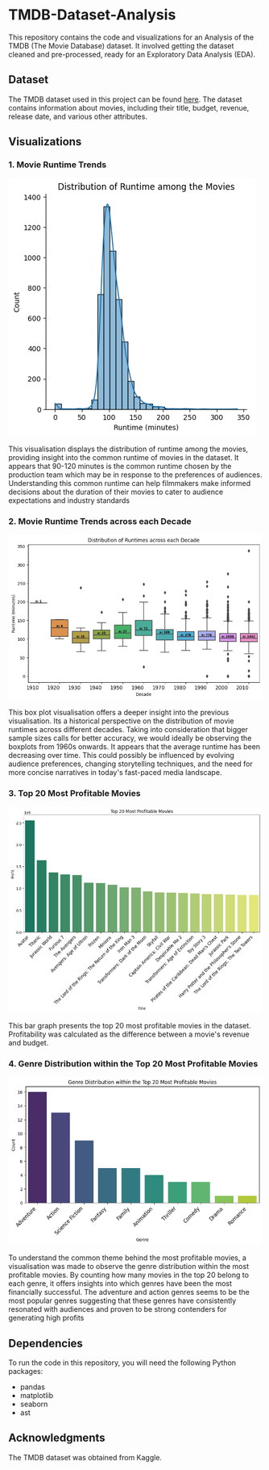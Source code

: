 # TMDB-Dataset-Analysis

 This repository contains the code and visualizations for an Analysis of the TMDB (The Movie Database) dataset. It involved getting the dataset cleaned and pre-processed, ready for an Exploratory Data Analysis (EDA).  


## Dataset

The TMDB dataset used in this project can be found [here](https://www.kaggle.com/datasets/tmdb/tmdb-movie-metadata). The dataset contains information about movies, including their title, budget, revenue, release date, and various other attributes.


## Visualizations

### 1. Movie Runtime Trends

![Movie Runtime Trends](Images/runtime_trends.png)

This visualisation displays the distribution of runtime among the movies, providing insight into the common runtime of movies in the dataset. It appears that 90-120 minutes is the common runtime chosen by the production team which may be in response to the preferences of audiences. Understanding this common runtime can help filmmakers make informed decisions about the duration of their movies to cater to audience expectations and industry standards 

### 2. Movie Runtime Trends across each Decade

![Movie Runtime Trends across each Decade](Images/runtime_trends_decade.png)

This box plot visualisation offers a deeper insight into the previous visualisation. Its a historical perspective on the distribution of movie runtimes across different decades. Taking into consideration that bigger sample sizes calls for better accuracy, we would ideally be observing the boxplots from 1960s onwards. It appears that the average runtime has been decreasing over time. This could possibly be influenced by evolving audience preferences, changing storytelling techniques, and the need for more concise narratives in today's fast-paced media landscape.

### 3. Top 20 Most Profitable Movies

![Top 20 Most Profitable Movies](Images/most_profitable.png)

This bar graph presents the top 20 most profitable movies in the dataset. Profitability was calculated as the difference between a movie's revenue and budget. 

### 4. Genre Distribution within the Top 20 Most Profitable Movies

![Genre Distribution within the Top 20 Most Profitable Movies](Images/top_genres.png)

To understand the common theme behind the most profitable movies, a visualisation was made to observe the genre distribution within the most profitable movies. By counting how many movies in the top 20 belong to each genre, it offers insights into which genres have been the most financially successful. The adventure and action genres seems to be the most popular genres suggesting that these genres have consistently resonated with audiences and proven to be strong contenders for generating high profits


## Dependencies

To run the code in this repository, you will need the following Python packages:

- pandas
- matplotlib
- seaborn
- ast


## Acknowledgments
The TMDB dataset was obtained from Kaggle.




